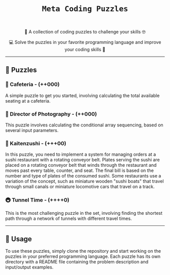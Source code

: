 <div align="center">
  <h1 style="font-family: 'Segoe UI', Tahoma, Geneva, Verdana, sans-serif;"><code>Meta Coding Puzzles</code></h1>
  </br>
  <p>🧩 A collection of coding puzzles to challenge your skills 🤓</p>
</div>


<p align="center">💻 Solve the puzzles in your favorite programming language and improve your coding skills 🚀</p>

---

## 🧩 Puzzles

### 🍴 Cafeteria - (++000)

A simple puzzle to get you started, involving calculating the total available seating at a cafeteria.

### 📸 Director of Photography - (++000)

This puzzle involves calculating the conditional array sequencing, based on several input parameters.

### 🍣 Kaitenzushi - (+++00)

In this puzzle, you need to implement a system for managing orders at a sushi restaurant with a rotating conveyor belt. Plates serving the sushi are placed on a rotating conveyor belt that winds through the restaurant and moves past every table, counter, and seat. The final bill is based on the number and type of plates of the consumed sushi. Some restaurants use a variation of the concept, such as miniature wooden "sushi boats" that travel through small canals or miniature locomotive cars that travel on a track.

### 🚇 Tunnel Time - (++++0)

This is the most challenging puzzle in the set, involving finding the shortest path through a network of tunnels with different travel times.

---

## 🚀 Usage

To use these puzzles, simply clone the repository and start working on the puzzles in your preferred programming language. Each puzzle has its own directory with a README file containing the problem description and input/output examples.
